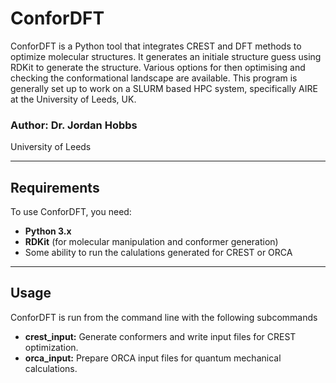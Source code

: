# ConforDFT

ConforDFT is a Python tool that integrates CREST and DFT methods to optimize molecular structures. It generates an initiale structure guess using RDKit to generate the structure. Various options for then optimising and checking the conformational landscape are available. This program is generally set up to work on a SLURM based HPC system, specifically AIRE at the University of Leeds, UK.

### Author: Dr. Jordan Hobbs  
University of Leeds

---

## Requirements

To use ConforDFT, you need:

- **Python 3.x**
- **RDKit** (for molecular manipulation and conformer generation)
- Some ability to run the calulations generated for CREST or ORCA

---

## Usage

ConforDFT is run from the command line with the following subcommands

- **crest_input:** Generate conformers and write input files for CREST optimization.
- **orca_input:** Prepare ORCA input files for quantum mechanical calculations.
